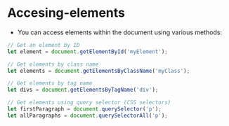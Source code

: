 # Accesing-elements

- You can access elements within the document using various methods:

```javascript
// Get an element by ID
let element = document.getElementById('myElement');

// Get elements by class name
let elements = document.getElementsByClassName('myClass');

// Get elements by tag name
let divs = document.getElementsByTagName('div');

// Get elements using query selector (CSS selectors)
let firstParagraph = document.querySelector('p');
let allParagraphs = document.querySelectorAll('p');

```
